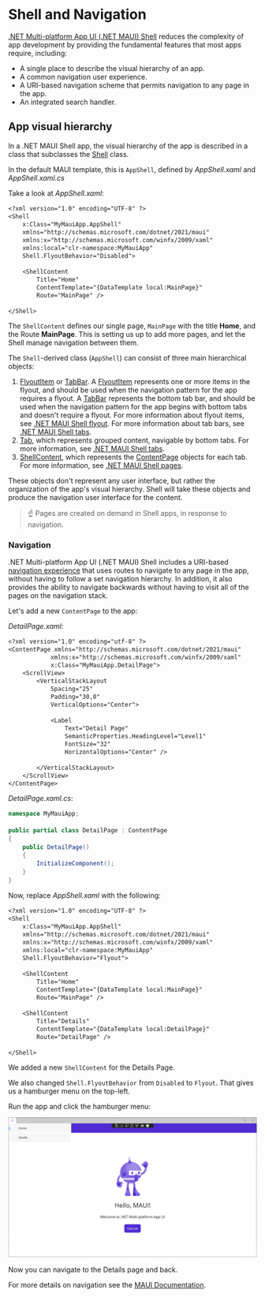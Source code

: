 # Shell and Navigation

[.NET Multi-platform App UI (.NET MAUI) Shell](https://learn.microsoft.com/en-us/dotnet/maui/fundamentals/shell/?view=net-maui-7.0) reduces the complexity of app development by providing the fundamental features that most apps require, including:

- A single place to describe the visual hierarchy of an app.
- A common navigation user experience.
- A URI-based navigation scheme that permits navigation to any page in the app.
- An integrated search handler.

## App visual hierarchy

In a .NET MAUI Shell app, the visual hierarchy of the app is described in a class that subclasses the [Shell](https://learn.microsoft.com/en-us/dotnet/api/microsoft.maui.controls.shell) class. 

In the default MAUI template, this is `AppShell`, defined by *AppShell.xaml* and *AppShell.xaml.cs*

Take a look at *AppShell.xaml*:

```xaml
<?xml version="1.0" encoding="UTF-8" ?>
<Shell
    x:Class="MyMauiApp.AppShell"
    xmlns="http://schemas.microsoft.com/dotnet/2021/maui"
    xmlns:x="http://schemas.microsoft.com/winfx/2009/xaml"
    xmlns:local="clr-namespace:MyMauiApp"
    Shell.FlyoutBehavior="Disabled">

    <ShellContent
        Title="Home"
        ContentTemplate="{DataTemplate local:MainPage}"
        Route="MainPage" />

</Shell>
```

The `ShellContent` defines our single page, `MainPage` with the title **Home**, and the Route **MainPage**. This is setting us up to add more pages, and let the Shell manage navigation between them.

The `Shell`-derived class (`AppShell`) can consist of three main hierarchical objects:

1. [FlyoutItem](https://learn.microsoft.com/en-us/dotnet/api/microsoft.maui.controls.flyoutitem) or [TabBar](https://learn.microsoft.com/en-us/dotnet/api/microsoft.maui.controls.tabbar). A [FlyoutItem](https://learn.microsoft.com/en-us/dotnet/api/microsoft.maui.controls.flyoutitem) represents one or more items in the flyout, and should be used when the navigation pattern for the app requires a flyout. A [TabBar](https://learn.microsoft.com/en-us/dotnet/api/microsoft.maui.controls.tabbar) represents the bottom tab bar, and should be used when the navigation pattern for the app begins with bottom tabs and doesn't require a flyout. For more information about flyout items, see [.NET MAUI Shell flyout](https://learn.microsoft.com/en-us/dotnet/maui/fundamentals/shell/flyout). For more information about tab bars, see [.NET MAUI Shell tabs](https://learn.microsoft.com/en-us/dotnet/maui/fundamentals/shell/tabs).
2. [Tab](https://learn.microsoft.com/en-us/dotnet/api/microsoft.maui.controls.tab), which represents grouped content, navigable by bottom tabs. For more information, see [.NET MAUI Shell tabs](https://learn.microsoft.com/en-us/dotnet/maui/fundamentals/shell/tabs).
3. [ShellContent](https://learn.microsoft.com/en-us/dotnet/api/microsoft.maui.controls.shellcontent), which represents the [ContentPage](https://learn.microsoft.com/en-us/dotnet/api/microsoft.maui.controls.contentpage) objects for each tab. For more information, see [.NET MAUI Shell pages](https://learn.microsoft.com/en-us/dotnet/maui/fundamentals/shell/pages).

These objects don't represent any user interface, but rather the organization of the app's visual hierarchy. Shell will take these objects and produce the navigation user interface for the content.

> :point_up: Pages are created on demand in Shell apps, in response to navigation.

### Navigation

.NET Multi-platform App UI (.NET MAUI) Shell includes a URI-based [navigation experience](https://learn.microsoft.com/en-us/dotnet/maui/fundamentals/shell/navigation?view=net-maui-7.0) that uses routes to navigate to any page in the app, without having to follow a set navigation hierarchy. In addition, it also provides the ability to navigate backwards without having to visit all of the pages on the navigation stack.

Let's add a new `ContentPage` to the app:

*DetailPage.xaml*:

```xaml
<?xml version="1.0" encoding="utf-8" ?>
<ContentPage xmlns="http://schemas.microsoft.com/dotnet/2021/maui"
            xmlns:x="http://schemas.microsoft.com/winfx/2009/xaml"
            x:Class="MyMauiApp.DetailPage">
    <ScrollView>
        <VerticalStackLayout
            Spacing="25"
            Padding="30,0"
            VerticalOptions="Center">

            <Label
                Text="Detail Page"
                SemanticProperties.HeadingLevel="Level1"
                FontSize="32"
                HorizontalOptions="Center" />
            
        </VerticalStackLayout>
    </ScrollView>
</ContentPage>
```

*DetailPage.xaml.cs*:

```c#
namespace MyMauiApp;

public partial class DetailPage : ContentPage
{
    public DetailPage()
    {
        InitializeComponent();
    }
}
```

Now, replace *AppShell.xaml* with the following:

```xaml
<?xml version="1.0" encoding="UTF-8" ?>
<Shell
    x:Class="MyMauiApp.AppShell"
    xmlns="http://schemas.microsoft.com/dotnet/2021/maui"
    xmlns:x="http://schemas.microsoft.com/winfx/2009/xaml"
    xmlns:local="clr-namespace:MyMauiApp"
    Shell.FlyoutBehavior="Flyout">

    <ShellContent
        Title="Home"
        ContentTemplate="{DataTemplate local:MainPage}"
        Route="MainPage" />

    <ShellContent
        Title="Details"
        ContentTemplate="{DataTemplate local:DetailPage}"
        Route="DetailPage" />

</Shell>
```

We added a new `ShellContent` for the Details Page.

We also changed `Shell.FlyoutBehavior` from `Disabled` to `Flyout`. That gives us a hamburger menu on the top-left. 

Run the app and click the hamburger menu:

![image-20230509134858008](images/image-20230509134858008.png)

Now you can navigate to the Details page and back.

For more details on navigation see the [MAUI Documentation](https://learn.microsoft.com/en-us/dotnet/maui/fundamentals/shell/navigation?view=net-maui-7.0).
